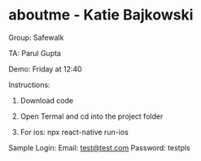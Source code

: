 # aboutme - Katie Bajkowski 

Group: Safewalk

TA: Parul Gupta

Demo: Friday at 12:40

Instructions:

1. Download code

2. Open Termal and cd into the project folder

3. For ios: npx react-native run-ios

Sample Login:
Email: test@test.com
Password: testpls

